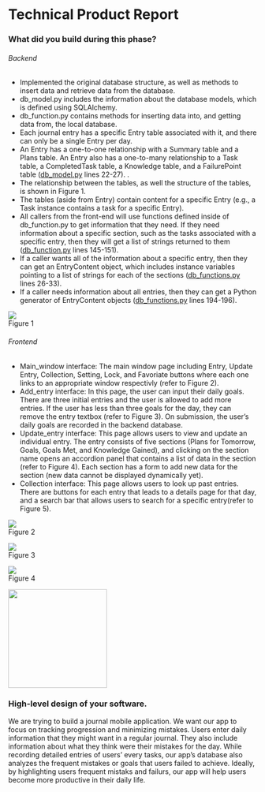 # Technical Product Report
### What did you build during this phase?
###### Backend
- Implemented the original database structure, as well as methods to insert data and retrieve data from the database.
-  db_model.py includes the information about the database models, which is defined using SQLAlchemy. 
- db_function.py contains methods for inserting data into, and getting data from, the local database. 
- Each journal entry has a specific Entry table associated with it, and there can only be a single Entry per day.
- An Entry has a one-to-one relationship with a Summary table and a Plans table. An Entry also has a one-to-many relationship to a Task table, a CompletedTask table, a Knowledge table, and a FailurePoint table ([db_model.py](https://github.com/csc301-winter-2016/project-team12/blob/phase2-docs/db_model.py) lines 22-27). . 
- The relationship between the tables, as well the structure of the tables, is shown in Figure 1. 
- The tables (aside from Entry) contain content for a specific Entry (e.g., a Task instance contains a task for a specific Entry). 
- All callers from the front-end will use functions defined inside of db_function.py to get information that they need. If they need information about a specific section, such as the tasks associated with a specific entry, then they will get a list of strings returned to them ([db_function.py](https://github.com/csc301-winter-2016/project-team12/blob/phase2-docs/db_function.py) lines 145-151). 
- If a caller wants all of the information about a specific entry, then they can get an EntryContent object, which includes instance variables pointing to a list of strings for each of the sections ([db_functions.py](https://github.com/csc301-winter-2016/project-team12/blob/phase2-docs/db_function.py) lines 26-33). 
- If a caller needs information about all entries, then they can get a Python generator of EntryContent objects ([db_functions.py](https://github.com/csc301-winter-2016/project-team12/blob/phase2-docs/db_function.py) lines 194-196). 

![](https://github.com/csc301-winter-2016/project-team12/blob/master/doc/phase2/images/schema.png)  
Figure 1

###### Frontend
- Main_window interface: The main window page including Entry, Update Entry, Collection, Setting, Lock, and Favoriate buttons where each one links to an appropriate window respectivly (refer to Figure 2).
- Add_entry interface: In this page, the user can input their daily goals. There are three initial entries and the user is allowed to add more entries. If the user has less than three goals for the day, they can remove the entry textbox (refer to Figure 3). On submission, the user’s daily goals are recorded in the backend database.
- Update_entry interface: This page allows users to view and update an individual entry. The entry consists of five sections (Plans for Tomorrow, Goals, Goals Met, and Knowledge Gained), and clicking on the section name opens an accordion panel that contains a list of data in the section (refer to Figure 4). Each section has a form to add new data for the section (new data cannot be displayed dynamically yet).  
- Collection interface: This page allows users to look up past entries. There are buttons for each entry that leads to a details page for that day, and a search bar that allows users to search for a specific entry(refer to Figure 5).

![](https://github.com/csc301-winter-2016/project-team12/blob/master/doc/phase2/images/main.png)  
Figure 2

![](https://github.com/csc301-winter-2016/project-team12/blob/master/doc/phase2/images/add_entry.png)  
Figure 3

![](https://github.com/csc301-winter-2016/project-team12/blob/master/doc/phase2/images/update.png)  
Figure 4

<img src="https://github.com/csc301-winter-2016/project-team12/blob/master/doc/phase2/images/collection.png" style="width:200px;"/>

### High-level design of your software.
We are trying to build a journal mobile application. We want our app to focus on tracking progression and minimizing mistakes. Users enter daily information that they might want in a regular journal. They also include information about what they think were their mistakes for the day. While recording detailed entries of users’ every tasks, our app’s database also analyzes the frequent mistakes or goals that users failed to achieve. Ideally, by highlighting users frequent mistaks and failurs, our app will help users become more productive in their daily life. 
